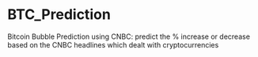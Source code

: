 # BTC_Prediction
 Bitcoin Bubble Prediction using CNBC: predict the % increase or decrease based on the CNBC headlines which dealt with cryptocurrencies
